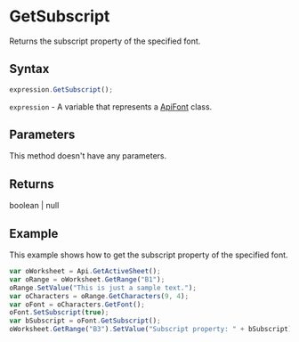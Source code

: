 # GetSubscript

Returns the subscript property of the specified font.

## Syntax

```javascript
expression.GetSubscript();
```

`expression` - A variable that represents a [ApiFont](../ApiFont.md) class.

## Parameters

This method doesn't have any parameters.

## Returns

boolean \| null

## Example

This example shows how to get the subscript property of the specified font.

```javascript
var oWorksheet = Api.GetActiveSheet();
var oRange = oWorksheet.GetRange("B1");
oRange.SetValue("This is just a sample text.");
var oCharacters = oRange.GetCharacters(9, 4);
var oFont = oCharacters.GetFont();
oFont.SetSubscript(true);
var bSubscript = oFont.GetSubscript();
oWorksheet.GetRange("B3").SetValue("Subscript property: " + bSubscript);
```
